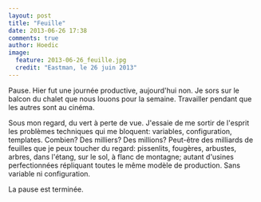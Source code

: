 ```yaml
---
layout: post
title: "Feuille"
date: 2013-06-26 17:38
comments: true
author: Hoedic
image:
  feature: 2013-06-26_feuille.jpg
  credit: "Eastman, le 26 juin 2013"
---
```



Pause. Hier fut une journée productive, aujourd'hui non. Je sors sur le balcon du chalet que nous louons pour la semaine. Travailler pendant que les autres sont au cinéma.

Sous mon regard, du vert à perte de vue. J'essaie de me sortir de l'esprit les problèmes techniques qui me bloquent: variables, configuration, templates. Combien? Des milliers? Des millions? Peut-être des milliards de feuilles que je peux toucher du regard: pissenlits, fougères, arbustes, arbres, dans l'étang, sur le sol, à flanc de montagne; autant d'usines perfectionnées répliquant toutes le même modèle de production. Sans variable ni configuration.

La pause est terminée.